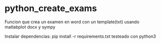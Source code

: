 # python_create_exams
Funcion que crea un examen en word con un template(txt) usando matlabplot docx y sympy

Instalar dependencias:
pip install -r requirements.txt
testeado con python3
